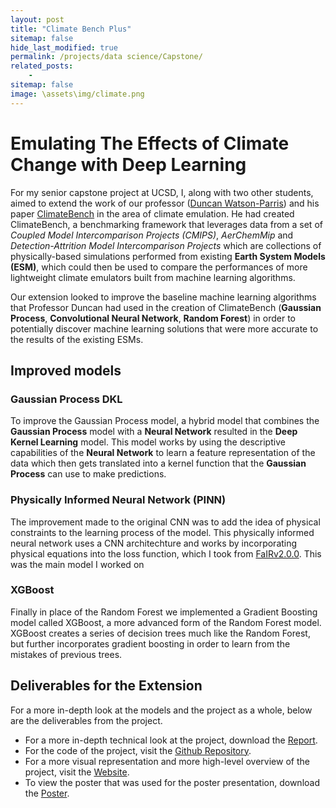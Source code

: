 ```yaml
---
layout: post
title: "Climate Bench Plus"
sitemap: false
hide_last_modified: true
permalink: /projects/data science/Capstone/
related_posts:
    -
sitemap: false
image: \assets\img/climate.png
---
```


# Emulating The Effects of Climate Change with Deep Learning 
For my senior capstone project at UCSD, I, along with two other students, aimed to extend the work of our professor ([Duncan Watson-Parris](https://duncanwp.github.io/)) and his paper [ClimateBench](https://agupubs.onlinelibrary.wiley.com/doi/full/10.1029/2021MS002954) in the area of climate emulation. He had created ClimateBench, a benchmarking framework that leverages data from a set of *Coupled Model Intercomparison Projects (CMIPS)*, *AerChemMip* and *Detection-Attrition Model Intercomparison Projects* which are collections of physically-based simulations performed from existing **Earth System Models (ESM)**, which could then be used to compare the performances of more lightweight climate emulators built from machine learning algorithms.

Our extension looked to improve the baseline machine learning algorithms that Professor Duncan had used in the creation of ClimateBench (**Gaussian Process**, **Convolutional Neural Network**, **Random Forest**) in order to potentially discover machine learning solutions that were more accurate to the results of the existing ESMs.

## Improved models

### Gaussian Process DKL
To improve the Gaussian Process model, a hybrid model that combines the **Gaussian Process** model with a **Neural Network** resulted in the **Deep Kernel Learning** model. This model works by using the descriptive capabilities of the **Neural Network** to learn a feature representation of the data which then gets translated into a kernel function that the **Gaussian Process** can use to make predictions.

### Physically Informed Neural Network (PINN)
The improvement made to the original CNN was to add the idea of physical constraints to the learning process of the model. This physically informed neural network uses a CNN architechture and works by incorporating physical equations into the loss function, which I took from [FaIRv2.0.0](https://gmd.copernicus.org/articles/14/3007/2021/#abstract). This was the main model I worked on

### XGBoost
Finally in place of the Random Forest we implemented a Gradient Boosting model called XGBoost, a more advanced form of the Random Forest model. XGBoost creates a series of decision trees much like the Random Forest, but further incorporates gradient boosting in order to learn from the mistakes of previous trees.

## Deliverables for the Extension
For a more in-depth look at the models and the project as a whole, below are the deliverables from the project. 

- For a more in-depth technical look at the project, download the [Report](\assets\Capstone/report.pdf).
- For the code of the project, visit the [Github Repository](https://github.com/jackljk/ClimateBench-Plus).
- For a more visual representation and more high-level overview of the project, visit the [Website](https://jackljk.github.io/DSC180B-website/).
- To view the poster that was used for the poster presentation, download the [Poster](\assets\Capstone/poster.pdf).